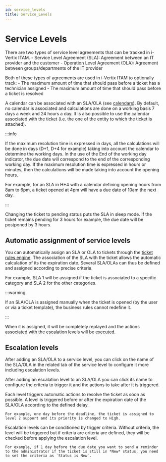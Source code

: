 ```yaml
---
id: service_levels
title: Service_Levels
---
```


# Service Levels

There are two types of service level agreements that can be tracked in
i-Vertix ITAM. - Service Level Agreement (SLA): Agreement between an IT provider
and the customer - Operation Level Agreement (OLA): Agreement between
groups/departments of the IT provider

Both of these types of agreements are used in i-Vertix ITAM to optionally
track: - The maximum amount of time that should pass before a ticket has
a technician assigned - The maximum amount of time that should pass
before a ticket is resolved

A calendar can be associated with an SLA/OLA (see
[calendars](/asset-management/modules/configuration/dropdowns/calendar)). By
default, no calendar is associated and calculations are done on a
working basis 7 days a week and 24 hours a day. It is also possible to
use the calendar associated with the ticket (i.e. the one of the entity
to which the ticket is attached).

:::info

If the maximum resolution time is expressed in days, all the
calculations will be done in days (D+1, D+4 for example) taking into
account the calendar to determine the working days. In the use of the
End of the working day indicator, the due date will correspond to the
end of the corresponding working day. If the maximum resolution time
is expressed in hours or minutes, then the calculations will be made
taking into account the opening hours.

For example, for an SLA in H+4 with a calendar defining opening hours
from 8am to 6pm, a ticket opened at 4pm will have a due date of 10am
the next day.

:::

Changing the ticket to pending status puts the SLA in sleep mode. If the
ticket remains pending for 3 hours for example, the due date will be
postponed by 3 hours.

## Automatic assignment of service levels

You can automatically assign an SLA or OLA to tickets through the
[ticket rules engine](/asset-management/modules/administration/rules/ticketbusinessrules). The association of the SLA with the ticket allows the
automatic calculation of its the expiration date. Several SLA/OLAs can
thus be defined and assigned according to precise criteria.

For example, SLA 1 will be assigned if the ticket is associated to a
specific category and SLA 2 for the other categories.

:::warning

If an SLA/OLA is assigned manually when the ticket is opened (by the
user or via a ticket template), the business rules cannot redefine it.

:::

When it is assigned, it will be completely replayed and the actions
associated with the escalation levels will be executed.

## Escalation levels

After adding an SLA/OLA to a service level, you can click on the name of
the SLA/OLA in the related tab of the service level to configure it more
including escalation levels.

After adding an escalation level to an SLA/OLA you can click its name to
configure the criteria to trigger it and the actions to take after it is
triggered.

Each level triggers automatic actions to resolve the ticket as soon as
possible. A level is triggered before or after the expiration date of
the SLA/OLA according to the defined delay.

    For example, one day before the deadline, the ticket is assigned to level 2 support and its priority is changed to High.

Escalation levels can be conditioned by trigger criteria. Without
criteria, the level will be triggered but if criteria are criteria are
defined, they will be checked before applying the escalation level.

    For example, if 1 day before the due date you want to send a reminder to the administrator if the ticket is still in *New* status, you need to set the criteria as `Status is New`.
